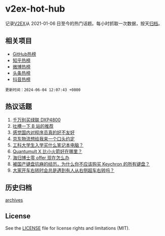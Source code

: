 # v2ex-hot-hub

 记录[V2EX](https://www.v2ex.com/)从 2021-01-06 日至今的热门话题。每小时抓取一次数据，按天[归档](archives)。
 
 ## 相关项目

- [GitHub热榜](https://github.com/it985/github-hot-hub)
- [知乎热榜](https://github.com/it985/zhihu-hot-hub)
- [微博热榜](https://github.com/it985/weibo-hot-hub)
- [头条热榜](https://github.com/it985/toutiao-hot-hub)
- [抖音热榜](https://github.com/it985/douyin-hot-hub)


 `更新时间：2024-06-04 12:07:43 +0800`

## 热议话题

1. [千万别买绿联 DXP4800](https://www.v2ex.com/t/1046399)
1. [吐槽一下 B 站的推荐](https://www.v2ex.com/t/1046331)
1. [感觉国内对程序员真的好不友好](https://www.v2ex.com/t/1046407)
1. [京东物流想给我来一个口头约定](https://www.v2ex.com/t/1046565)
1. [工科大学生入学买什么笔记本电脑？](https://www.v2ex.com/t/1046534)
1. [Quantumult X 比小火箭好在哪里？](https://www.v2ex.com/t/1046329)
1. [海归博士零 offer 现在怎么办](https://www.v2ex.com/t/1046319)
1. [被国产键盘坑麻的经历，为什么你不应该购买 Keychron 的所有键盘？](https://www.v2ex.com/t/1046365)
1. [大家开车右转时会总是遇到有人从右侧超车右转吗？](https://www.v2ex.com/t/1046563)

## 历史归档

[archives](archives)

## License

See the [LICENSE](LICENSE) file for license rights and limitations (MIT).
